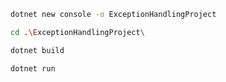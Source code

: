 ```bash
dotnet new console -o ExceptionHandlingProject
```

```bash
cd .\ExceptionHandlingProject\
```

```bash
dotnet build
```

```bash
dotnet run
```
